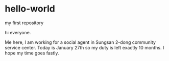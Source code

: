 # hello-world
my first repository

hi everyone. 

Me here, I am working for a social agent in Sungsan 2-dong community service center.
Today is January 27th so my duty is left exactly 10 months. I hope my time goes fastly. 
